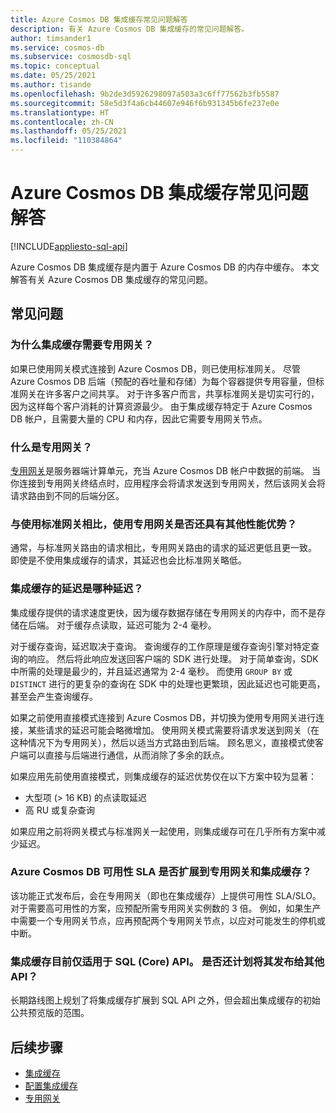 ```yaml
---
title: Azure Cosmos DB 集成缓存常见问题解答
description: 有关 Azure Cosmos DB 集成缓存的常见问题解答。
author: timsander1
ms.service: cosmos-db
ms.subservice: cosmosdb-sql
ms.topic: conceptual
ms.date: 05/25/2021
ms.author: tisande
ms.openlocfilehash: 9b2de3d5926298097a503a3c6ff77562b3fb5587
ms.sourcegitcommit: 58e5d3f4a6cb44607e946f6b931345b6fe237e0e
ms.translationtype: HT
ms.contentlocale: zh-CN
ms.lasthandoff: 05/25/2021
ms.locfileid: "110384864"
---
```

# <a name="azure-cosmos-db-integrated-cache-frequently-asked-questions"></a>Azure Cosmos DB 集成缓存常见问题解答
[!INCLUDE[appliesto-sql-api](includes/appliesto-sql-api.md)]

Azure Cosmos DB 集成缓存是内置于 Azure Cosmos DB 的内存中缓存。 本文解答有关 Azure Cosmos DB 集成缓存的常见问题。

## <a name="frequently-asked-questions"></a>常见问题

### <a name="why-does-the-integrated-cache-require-a-dedicated-gateway"></a>为什么集成缓存需要专用网关？

如果已使用网关模式连接到 Azure Cosmos DB，则已使用标准网关。 尽管 Azure Cosmos DB 后端（预配的吞吐量和存储）为每个容器提供专用容量，但标准网关在许多客户之间共享。 对于许多客户而言，共享标准网关是切实可行的，因为这样每个客户消耗的计算资源最少。 由于集成缓存特定于 Azure Cosmos DB 帐户，且需要大量的 CPU 和内存，因此它需要专用网关节点。

### <a name="what-is-a-dedicated-gateway"></a>什么是专用网关？

[专用网关](dedicated-gateway.md)是服务器端计算单元，充当 Azure Cosmos DB 帐户中数据的前端。 当你连接到专用网关终结点时，应用程序会将请求发送到专用网关，然后该网关会将请求路由到不同的后端分区。

### <a name="does-using-the-dedicated-gateway-offer-any-other-performance-benefits-over-using-the-standard-gateway"></a>与使用标准网关相比，使用专用网关是否还具有其他性能优势？

通常，与标准网关路由的请求相比，专用网关路由的请求的延迟更低且更一致。 即使是不使用集成缓存的请求，其延迟也会比标准网关略低。

### <a name="what-kind-of-latency-should-i-expect-from-the-integrated-cache"></a>集成缓存的延迟是哪种延迟？

集成缓存提供的请求速度更快，因为缓存数据存储在专用网关的内存中，而不是存储在后端。 对于缓存点读取，延迟可能为 2-4 毫秒。

对于缓存查询，延迟取决于查询。 查询缓存的工作原理是缓存查询引擎对特定查询的响应。 然后将此响应发送回客户端的 SDK 进行处理。 对于简单查询，SDK 中所需的处理是最少的，并且延迟通常为 2-4 毫秒。 而使用 `GROUP BY` 或 `DISTINCT` 进行的更复杂的查询在 SDK 中的处理也更繁琐，因此延迟也可能更高，甚至会产生查询缓存。

如果之前使用直接模式连接到 Azure Cosmos DB，并切换为使用专用网关进行连接，某些请求的延迟可能会略微增加。 使用网关模式需要将请求发送到网关（在这种情况下为专用网关），然后以适当方式路由到后端。 顾名思义，直接模式使客户端可以直接与后端进行通信，从而消除了多余的跃点。 

如果应用先前使用直接模式，则集成缓存的延迟优势仅在以下方案中较为显著：

- 大型项 (> 16 KB) 的点读取延迟
- 高 RU 或复杂查询

如果应用之前将网关模式与标准网关一起使用，则集成缓存可在几乎所有方案中减少延迟。 

### <a name="does-the-azure-cosmos-db-availability-sla-extend-to-the-dedicated-gateway-and-integrated-cache"></a>Azure Cosmos DB 可用性 SLA 是否扩展到专用网关和集成缓存？

该功能正式发布后，会在专用网关（即也在集成缓存）上提供可用性 SLA/SLO。 对于需要高可用性的方案，应预配所需专用网关实例数的 3 倍。 例如，如果生产中需要一个专用网关节点，应再预配两个专用网关节点，以应对可能发生的停机或中断。

### <a name="the-integrated-cache-is-only-available-for-sql-core-api-right-now-are-you-planning-on-releasing-it-for-other-apis-as-well"></a>集成缓存目前仅适用于 SQL (Core) API。 是否还计划将其发布给其他 API？

长期路线图上规划了将集成缓存扩展到 SQL API 之外，但会超出集成缓存的初始公共预览版的范围。

## <a name="next-steps"></a>后续步骤

- [集成缓存](integrated-cache.md)
- [配置集成缓存](how-to-configure-integrated-cache.md)
- [专用网关](dedicated-gateway.md)